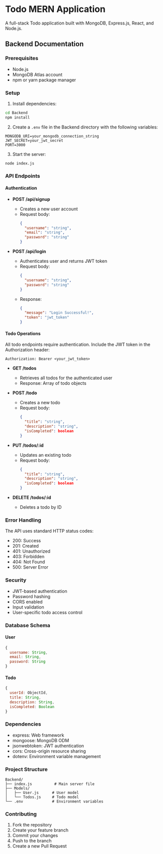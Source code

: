 # Todo MERN Application

A full-stack Todo application built with MongoDB, Express.js, React, and Node.js.

## Backend Documentation

### Prerequisites

- Node.js
- MongoDB Atlas account
- npm or yarn package manager

### Setup

1. Install dependencies:
```bash
cd Backend
npm install
```

2. Create a `.env` file in the Backend directory with the following variables:
```
MONGODB_URI=your_mongodb_connection_string
JWT_SECRET=your_jwt_secret
PORT=3000
```

3. Start the server:
```bash
node index.js
```

### API Endpoints

#### Authentication

- **POST /api/signup**
  - Creates a new user account
  - Request body:
    ```json
    {
      "username": "string",
      "email": "string",
      "password": "string"
    }
    ```

- **POST /api/login**
  - Authenticates user and returns JWT token
  - Request body:
    ```json
    {
      "username": "string",
      "password": "string"
    }
    ```
  - Response:
    ```json
    {
      "message": "Login Successful!",
      "token": "jwt_token"
    }
    ```

#### Todo Operations

All todo endpoints require authentication. Include the JWT token in the Authorization header:
```
Authorization: Bearer <your_jwt_token>
```

- **GET /todos**
  - Retrieves all todos for the authenticated user
  - Response: Array of todo objects

- **POST /todo**
  - Creates a new todo
  - Request body:
    ```json
    {
      "title": "string",
      "description": "string",
      "isCompleted": boolean
    }
    ```

- **PUT /todos/:id**
  - Updates an existing todo
  - Request body:
    ```json
    {
      "title": "string",
      "description": "string",
      "isCompleted": boolean
    }
    ```

- **DELETE /todos/:id**
  - Deletes a todo by ID

### Error Handling

The API uses standard HTTP status codes:
- 200: Success
- 201: Created
- 401: Unauthorized
- 403: Forbidden
- 404: Not Found
- 500: Server Error

### Security

- JWT-based authentication
- Password hashing
- CORS enabled
- Input validation
- User-specific todo access control

### Database Schema

#### User
```javascript
{
  username: String,
  email: String,
  password: String
}
```

#### Todo
```javascript
{
  userId: ObjectId,
  title: String,
  description: String,
  isCompleted: Boolean
}
```

### Dependencies

- express: Web framework
- mongoose: MongoDB ODM
- jsonwebtoken: JWT authentication
- cors: Cross-origin resource sharing
- dotenv: Environment variable management

### Project Structure

```
Backend/
├── index.js          # Main server file
├── Models/
│   ├── User.js      # User model
│   └── Todos.js     # Todo model
└── .env             # Environment variables
```

### Contributing

1. Fork the repository
2. Create your feature branch
3. Commit your changes
4. Push to the branch
5. Create a new Pull Request 
